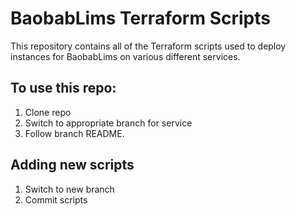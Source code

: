 # BaobabLims Terraform Scripts

This repository contains all of the Terraform scripts used to deploy instances for BaobabLims on various different services.

## To use this repo:

1. Clone repo
2. Switch to appropriate branch for service
3. Follow branch README.

## Adding new scripts

1. Switch to new branch
2. Commit scripts
